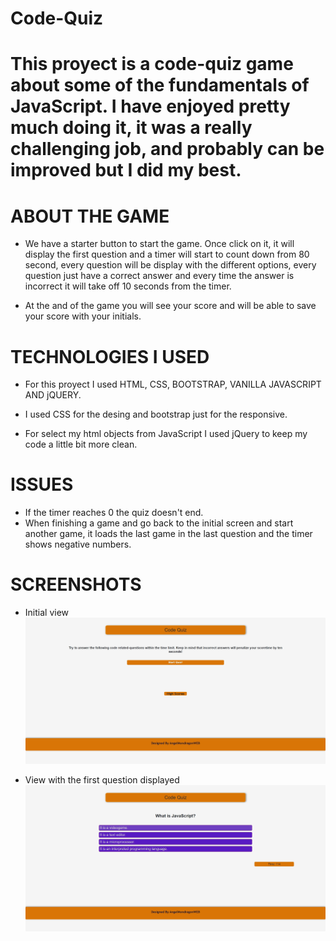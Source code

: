 # Code-Quiz

# This proyect is a code-quiz game about some of the fundamentals of JavaScript. I have enjoyed pretty much doing it, it was a really challenging job, and probably can be improved but I did my best.

# ABOUT THE GAME

* We have a starter button to start the game. Once click on it, it will display the first question and a timer will start to count down from 80 second, every question will be display with the different options, every question just have a correct answer and every time the answer is incorrect it will take off 10 seconds from the timer.

* At the and of the game you will see your score and will be able to save your score with your initials.


# TECHNOLOGIES I USED

* For this proyect I used HTML, CSS, BOOTSTRAP, VANILLA JAVASCRIPT AND jQUERY.

* I used CSS for the desing and bootstrap just for the responsive.

* For select my html objects from JavaScript I used jQuery to keep my code a little bit more clean.

# ISSUES

* If the timer reaches 0 the quiz doesn't end.
* When finishing a game and go back to the initial screen and start another game, it loads the last game in the last question and the timer shows negative numbers.

# SCREENSHOTS
* Initial view
!["Initial View"](assets/screenshots/screenshot1.jpg)

* View with the first question displayed
!["View With the First Question"](assets/screenshots/screenshot2.jpg)